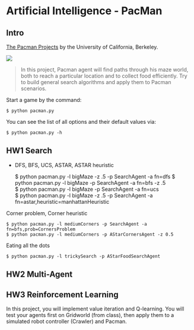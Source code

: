 # Artificial Intelligence - PacMan

## Intro

[The Pacman Projects](http://ai.berkeley.edu/project_overview.html) by the University of California, Berkeley.

![](https://camo.githubusercontent.com/0f3f9a6773aec44f398aa1934aeef75e760fd96538b99ddb3ae28f2e53affead/687474703a2f2f61692e6265726b656c65792e6564752f696d616765732f7061636d616e5f67616d652e676966)

> In this project, Pacman agent will find paths through his maze world, both to reach a particular location and to collect food efficiently. Try to build general search algorithms and apply them to Pacman scenarios.

Start a game by the command:

    $ python pacman.py

You can see the list of all options and their default values via:

    $ python pacman.py -h


## HW1 Search  

* DFS, BFS, UCS, ASTAR, ASTAR heuristic  

    $ python pacman.py -l bigMaze -z .5 -p SearchAgent -a fn=dfs 
    $ python pacman.py -l bigMaze -p SearchAgent -a fn=bfs -z .5  
    $ python pacman.py -l bigMaze -p SearchAgent -a fn=ucs  
    $ python pacman.py -l bigMaze -z .5 -p SearchAgent -a fn=astar,heuristic=manhattanHeuristic  

Corner problem, Corner heuristic  
    
    $ python pacman.py -l mediumCorners -p SearchAgent -a fn=bfs,prob=CornersProblem  
    $ python pacman.py -l mediumCorners -p AStarCornersAgent -z 0.5  
    
Eating all the dots  
    
    $ python pacman.py -l trickySearch -p AStarFoodSearchAgent  

## HW2 Multi-Agent

## HW3 Reinforcement Learning
In this project, you will implement value iteration and Q-learning. You will test your agents first on Gridworld (from class), then apply them to a simulated robot controller (Crawler) and Pacman.
